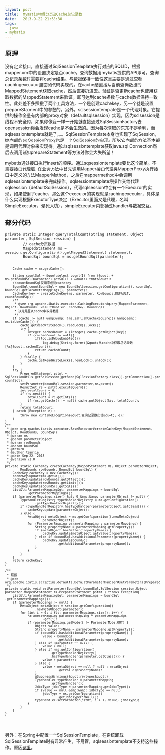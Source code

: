 ```yaml
---
layout: post
title:  MyBatis物理分页及Cache总记录数
date:   2013-9-22 21:53:30
tags:
- java
- mybatis
---
```


<h2 id="">原理</h2>
<p>没有定义接口，直接通过SqlSessionTemplate执行对应的SQLID，根据mapper.xml中的设置决定是否cache。查询数据用mybatis提供的API即可。查询总记录条数时需要将cache结果。与数据保持一致性这里主要是通过查看cachingexecutor里面的代码实现的。在cache结直接从当前查询数据的MappedStatement获取cache，然后直接扔进去。验证是否更新cache也使用获取数据的MappedStatement来验证。即可达到cache条数与cache数据保持一致性。此处差不多照搬了两个工具方法，一个是创建cachekey，另一个就是设置prepareStatment中的参数的。另外。sqlsessiontemplate是一个代理对象。它提供的操作全是有内部的proxy对象（defaultsqlsession）实现，因为sqlsession是线程不安全的，如果你像我一样一开始就直接通过SqlSessionFactory去opensession你会发现cache是不会生效的。因为每次获取的东东不是单利，而sqlsessiontemplate就是了。。。SqlSessionTemplate本身也实现了SqlSession，她内部的sqlSessionProxy也是一个SqlSession的实现。所以它内部的方法基本都是调用代理对象来实现得。通过sqlsessiontemplate获取java.sql.Connection然后去调用诸如prepareStatement等方法时你会大失所望！</p>
<p>mybatis通过接口执行insert的顺序。通过sqsessiontemplate要比这个简单。不需要接口代理层.
在业务方法中首先调用Mapper接口代理类MapperProxy执行接口中定义的方法MapperMethod，之后在mappermethod中会调用sqlsessiontemplate来完成操作。sqlsessiontemplate将操作交给代理sqlsession（defaultSqlSession），代理sqlsession中会有一个Executor的实现，如果使用了cache，那么这个executor的实现就是cachingexecutor，具体是什么实现根据ExecutorType决定（Executor里面又是代理，名叫SimpleExecutor，晕死人叻），simpleExecutor内部通过handler与数据交互。</p>
<h2 id="_1">部分代码</h2>
<pre><code class="java">private static Integer queryTotalCount(String statement, Object parameter, SqlSession session) {
        // cache分页数据
        MappedStatement ms = session.getConfiguration().getMappedStatement( statement);
        BoundSql boundSql = ms.getBoundSql(parameter);

        Cache cache = ms.getCache();

        String countSql = &quot;select count(1) from (&quot; + ms.getBoundSql(parameter).getSql() + &quot;) tmptb&quot;;
        //countBoundSql仅用来创建cachekey
        BoundSql countBoundSql = new BoundSql(session.getConfiguration(), countSql, boundSql.getParameterMappings(), parameter);
        CacheKey key = createCacheKey(ms, parameter, RowBounds.DEFAULT, countBoundSql);
        /**
         * @see org.apache.ibatis.executor.CachingExecutor#query(MappedStatement, Object, RowBounds, ResultHandler, CacheKey, BoundSql)
         * 决定是否从cache中取得数据
         */
        if (cache != null &amp;&amp; !ms.isFlushCacheRequired() &amp;&amp; ms.isUseCache()) {
            cache.getReadWriteLock().readLock().lock();
            try {
                Integer cachedCount = (Integer) cache.getObject(key);
                if (cachedCount != null){
                    if(log.isDebugEnabled())
                        log.debug(String.format(&quot;从cache中获取总记录数[%s]&quot;,cachedCount));
                    return cachedCount;
                }
            } finally {
                cache.getReadWriteLock().readLock().unlock();
            }
        }
        try {
            PreparedStatement pstmt = SqlSessionUtils.getSqlSession(getBean(SqlSessionFactory.class)).getConnection().prepareStatement( countSql);
            setParameter(boundSql,session,parameter,ms,pstmt);
            ResultSet rs = pstmt.executeQuery();
            int totalCount = 0;
            if (rs.next()) {
                totalCount = rs.getInt(1);
                if (ms.getCache() != null) cache.putObject(key, totalCount);
            }
            return totalCount;
        } catch (Exception e) {
            throw new RuntimeException(&quot;查询记录数出错&quot;, e);
        }
    }
    /**
     * @see org.apache.ibatis.executor.BaseExecutor#createCacheKey(MappedStatement, Object, RowBounds, BoundSql)
     * @param ms
     * @param parameterObject
     * @param rowBounds
     * @param boundSql
     * @return
     * @author tianjie
     * @date Sep 22, 2013
     * @version v1.0
     */
    private static CacheKey createCacheKey(MappedStatement ms, Object parameterObject,
            RowBounds rowBounds, BoundSql boundSql) {
        CacheKey cacheKey = new CacheKey();
        cacheKey.update(ms.getId());
        cacheKey.update(rowBounds.getOffset());
        cacheKey.update(rowBounds.getLimit());
        cacheKey.update(boundSql.getSql());
        List&lt;ParameterMapping&gt; parameterMappings = boundSql
                .getParameterMappings();
        if (parameterMappings.size() &gt; 0 &amp;&amp; parameterObject != null) {
            TypeHandlerRegistry typeHandlerRegistry = ms.getConfiguration()
                    .getTypeHandlerRegistry();
            if (typeHandlerRegistry.hasTypeHandler(parameterObject.getClass())) {
                cacheKey.update(parameterObject);
            } else {
                MetaObject metaObject = ms.getConfiguration().newMetaObject(
                        parameterObject);
                for (ParameterMapping parameterMapping : parameterMappings) {
                    String propertyName = parameterMapping.getProperty();
                    if (metaObject.hasGetter(propertyName)) {
                        cacheKey.update(metaObject.getValue(propertyName));
                    } else if (boundSql.hasAdditionalParameter(propertyName)) {
                        cacheKey.update(boundSql
                                .getAdditionalParameter(propertyName));
                    }
                }
            }
        }
        return cacheKey;
    }

    /**
     * 照搬
     * @see org.apache.ibatis.scripting.defaults.DefaultParameterHandler#setParameters(PreparedStatement)
     */
    private static void setParameter(BoundSql boundSql,SqlSession session,Object parameter,MappedStatement ms,PreparedStatement pstmt ) throws Exception{
        List&lt;ParameterMapping&gt; parameterMappings = boundSql .getParameterMappings();
        if (parameterMappings != null) {
            MetaObject metaObject = session.getConfiguration()
                    .newMetaObject(parameter);
            for (int i = 0; i &lt; parameterMappings.size(); i++) {
                ParameterMapping parameterMapping = parameterMappings
                        .get(i);
                if (parameterMapping.getMode() != ParameterMode.OUT) {
                    Object value;
                    String propertyName = parameterMapping.getProperty();
                    if (boundSql.hasAdditionalParameter(propertyName)) {
                        value = boundSql
                                .getAdditionalParameter(propertyName);
                    } else if (parameter == null) {
                        value = null;
                    } else if (ms.getConfiguration()
                            .getTypeHandlerRegistry()
                            .hasTypeHandler(parameter.getClass())) {
                        value = parameter;
                    } else {
                        value = metaObject == null ? null : metaObject
                                .getValue(propertyName);
                    }
                    @SuppressWarnings(&quot;rawtypes&quot;)
                    TypeHandler typeHandler = parameterMapping
                            .getTypeHandler();
                    JdbcType jdbcType = parameterMapping.getJdbcType();
                    if (value == null &amp;&amp; jdbcType == null)
                        jdbcType = ms.getConfiguration()
                                .getJdbcTypeForNull();
                    typeHandler.setParameter(pstmt, i + 1, value, jdbcType);
                }
            }
        }
    }
</code></pre>

<p>另外：在Spring中配置一个SqlSessionTemplate，在系统卸载SqlSessionTemplate时有异常产生，不用管，sqlsessiontemplate不支持这些操作。原因<a href="http://lizhizhang.iteye.com/blog/1917807" target="_blank">这里</a>。</p>
